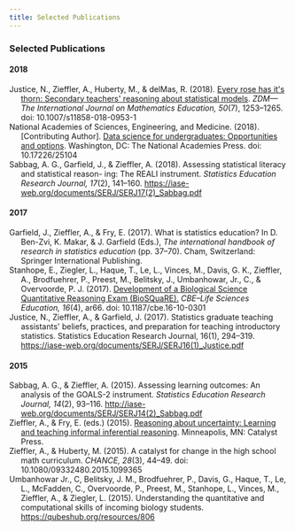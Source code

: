 ```yaml
---
title: Selected Publications
---
```



### Selected Publications


<!-- 2018 Publications -->

<div class="row h-100">
  <div class="col-xs-12 col-md-2" style="margin-top:15px">
  <h4>2018</h4>
  </div>
  
  <div class="col-xs-12 col-md-10" style="margin-top:0px">
    
  <div class="hanging-indent">Justice, N., Zieffler, A., Huberty, M., &amp; delMas, R. (2018). <a href="https://rdcu.be/UdF1">Every rose has it&#39;s thorn: Secondary teachers&#39; reasoning about statistical models</a>. <i>ZDM&mdash;The International Journal on Mathematics Education, 50</i>(7), 1253&ndash;1265. doi: 10.1007/s11858-018-0953-1</div>
  
  <div class="hanging-indent">National Academies of Sciences, Engineering, and Medicine. (2018). [Contributing Author]. <a href="https://www.nap.edu/catalog/25104/data-science-for-undergraduates-opportunities-and-options">Data science for undergraduates: Opportunities and options</a>. Washington, DC: The National Academies Press. doi: 10.17226/25104</div>
  
  <div class="hanging-indent">Sabbag, A. G., Garfield, J., &amp; Zieffler, A. (2018). Assessing statistical literacy and statistical reason- ing: The REALI instrument. <i>Statistics Education Research Journal, 17</i>(2), 141&ndash;160. <a href="https://iase-web.org/documents/SERJ/SERJ17(2)_Sabbag.pdf">https://iase-web.org/documents/SERJ/SERJ17(2)_Sabbag.pdf</a></div>
  
  </div>
</div>

<!-- 2017 Publications -->

<div class="row h-100">
  <div class="col-xs-12 col-md-2" style="margin-top:15px">
  <h4>2017</h4>
  </div>
  
  <div class="col-xs-12 col-md-10" style="margin-top:0px">
  
  <div class="hanging-indent">Garfield, J., Zieffler, A., &amp; Fry, E. (2017). What is statistics education? In D. Ben-Zvi, K. Makar, & J. Garfield (Eds.), <i>The international handbook of research in statistics education</i> (pp. 37–70). Cham, Switzerland: Springer International Publishing.</div>
    
  <div class="hanging-indent">Stanhope, E., Ziegler, L., Haque, T., Le, L., Vinces, M., Davis, G. K., Zieffler, A., Brodfuehrer, P., Preest, M., Belitsky, J., Umbanhowar, Jr., C., &amp; Overvoorde, P. J. (2017). <a href="https://www.lifescied.org/doi/10.1187/cbe.16-10-0301">Development of a Biological Science Quantitative Reasoning Exam (BioSQuaRE).</a> <i>CBE–Life Sciences Education, 16</i>(4), ar66. doi: 10.1187/cbe.16-10-0301</div>
  
  <div class="hanging-indent">Justice, N., Zieffler, A., &amp; Garfield, J. (2017). Statistics graduate teaching assistants' beliefs, practices, and preparation for teaching introductory statistics. Statistics Education Research Journal, 16(1), 294&ndash;319. <a href="https://iase-web.org/documents/SERJ/SERJ16(1)_Justice.pdf">https://iase-web.org/documents/SERJ/SERJ16(1)_Justice.pdf</a></div>
  
  </div>
</div>

<!-- 2015 Publications -->

<div class="row h-100">
  <div class="col-xs-12 col-md-2" style="margin-top:15px">
  <h4>2015</h4>
  </div>
  
  <div class="col-xs-12 col-md-10" style="margin-top:0px">
    
  <div class="hanging-indent">Sabbag, A. G., &amp; Zieffler, A. (2015). Assessing learning outcomes: An analysis of the GOALS-2 instrument. <i>Statistics Education Research Journal, 14</i>(2), 93&ndash;116. <a href="http://iase-web.org/documents/SERJ/SERJ14(2)_Sabbag.pdf">http://iase-web.org/documents/SERJ/SERJ14(2)_Sabbag.pdf</a></div>
  
  <div class="hanging-indent">Zieffler, A., & Fry, E. (eds.) (2015). <a href="http://www.datadreaming.org/files/reasoning-about-uncertainty-2008.pdf">Reasoning about uncertainty: Learning and teaching informal inferential reasoning</a>. Minneapolis, MN: Catalyst Press.</div>
  
  <div class="hanging-indent">Zieffler, A., &amp; Huberty, M. (2015). A catalyst for change in the high school math curriculum. <i>CHANCE, 28</i>(3), 44&ndash;49. doi: 10.1080/09332480.2015.1099365</div>
   
  <div class="hanging-indent">Umbanhowar Jr., C, Belitsky, J. M., Brodfuehrer, P., Davis, G., Haque, T., Le, L., McFadden, C., Overvoorde, P., Preest, M., Stanhope, L., Vinces, M., Zieffler, A., &amp; Ziegler, L. (2015). Understanding the quantitative and computational skills of incoming biology students. <a href="https://qubeshub.org/resources/806">https://qubeshub.org/resources/806</a></div>
  
  </div>
</div>


<br /><br />